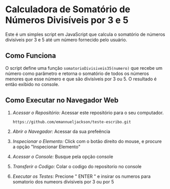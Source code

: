 # Calculadora de Somatório de Números Divisíveis por 3 e 5

Este é um simples script em JavaScript que calcula o somatório de números divisíveis por 3 e 5 até um número fornecido pelo usuário.

## Como Funciona

O script define uma função `somatorioDivisiveis35(numero)` que recebe um número como parâmetro e retorna o somatório de todos os números menores que esse número e que são divisíveis por 3 ou 5. O resultado é então exibido no console.

## Como Executar no Navegador Web

1. *Acessar o Repositório:*
    Acessar este repositório para o seu computador.

   ```bash
   https://github.com/emannueljackson/teste-escribo.git

2. *Abrir o Navegador:*
    Acessar da sua prefeência

3. *Inspecionar o Elemento:*
   Click com o botão direito do mouse, e procure a opção "Inspecionar Elemento"

4. *Acessar o Console:*
   Busque pela opção console

5. *Transferir o Codigo:*
   Colar o codigo do repositorio no console

6. *Executar os Testes:*
   Precione " ENTER " e insirar os numeros para somatorio dos numeors divisiveis por 3 ou por 5




